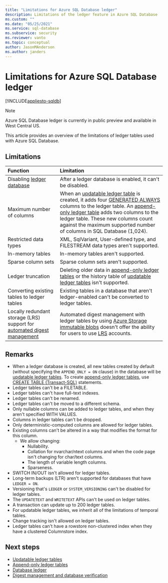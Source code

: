 ```yaml
---
title: "Limitations for Azure SQL Database ledger"
description: Limitations of the ledger feature in Azure SQL Database
ms.custom: ""
ms.date: "05/25/2021"
ms.service: sql-database
ms.subservice: security
ms.reviewer: vanto
ms.topic: conceptual
author: JasonMAnderson
ms.author: janders
---
```


# Limitations for Azure SQL Database ledger

[!INCLUDE[appliesto-sqldb](../includes/appliesto-sqldb.md)]

> [!NOTE]
> Azure SQL Database ledger is currently in public preview and available in West Central US.

This article provides an overview of the limitations of ledger tables used with Azure SQL Database.

## Limitations

| Function | Limitation |
| :--- | :--- |
| Disabling [ledger database](ledger-database-ledger.md)   | After a ledger database is enabled, it can't be disabled. |
| Maximum number of columns | When an [updatable ledger table](ledger-updatable-ledger-tables.md) is created, it adds four [GENERATED ALWAYS](/sql/t-sql/statements/create-table-transact-sql#generate-always-columns) columns to the ledger table. An [append-only ledger table](ledger-append-only-ledger-tables.md) adds two columns to the ledger table. These new columns count against the maximum supported number of columns in SQL Database (1,024). |
| Restricted data types | XML, SqlVariant, User-defined type, and FILESTREAM data types aren't supported. |
| In-memory tables | In-memory tables aren't supported. |
| Sparse column sets | Sparse column sets aren't supported. |
| Ledger truncation | Deleting older data in [append-only ledger tables](ledger-append-only-ledger-tables.md) or the history table of [updatable ledger tables](ledger-updatable-ledger-tables.md) isn't supported. |
| Converting existing tables to ledger tables | Existing tables in a database that aren't ledger-enabled can't be converted to ledger tables. |
|Locally redundant storage (LRS) support for [automated digest management](ledger-digest-management-and-database-verification.md) | Automated digest management with ledger tables by using [Azure Storage immutable blobs](../../storage/blobs/storage-blob-immutable-storage.md) doesn't offer the ability for users to use [LRS](../../storage/common/storage-redundancy.md#locally-redundant-storage) accounts.|

## Remarks

- When a ledger database is created, all new tables created by default (without specifying the `APPEND_ONLY = ON` clause) in the database will be [updatable ledger tables](ledger-updatable-ledger-tables.md). To create [append-only ledger tables](ledger-append-only-ledger-tables.md), use [CREATE TABLE (Transact-SQL)](/sql/t-sql/statements/create-table-transact-sql) statements.
- Ledger tables can't be a FILETABLE.
- Ledger tables can't have full-text indexes.
- Ledger tables can't be renamed.
- Ledger tables can't be moved to a different schema.
- Only nullable columns can be added to ledger tables, and when they aren't specified WITH VALUES.
- Columns in ledger tables can't be dropped.
- Only deterministic-computed columns are allowed for ledger tables.
- Existing columns can't be altered in a way that modifies the format for this column.
  - We allow changing:
    - Nullability.
    - Collation for nvarchar/ntext columns and when the code page isn't changing for char/text columns.
    - The length of variable length columns.
    - Sparseness.
- SWITCH IN/OUT isn't allowed for ledger tables.
- Long-term backups (LTR) aren't supported for databases that have `LEDGER = ON`.
- Versioning that's `LEDGER` or `SYSTEM_VERSIONING` can't be disabled for ledger tables.
- The `UPDATETEXT` and `WRITETEXT` APIs can't be used on ledger tables.
- A transaction can update up to 200 ledger tables.
- For updatable ledger tables, we inherit all of the limitations of temporal tables.
- Change tracking isn't allowed on ledger tables.
- Ledger tables can't have a rowstore non-clustered index when they have a clustered Columnstore index.

## Next steps

- [Updatable ledger tables](ledger-updatable-ledger-tables.md)
- [Append-only ledger tables](ledger-append-only-ledger-tables.md)
- [Database ledger](ledger-database-ledger.md)
- [Digest management and database verification](ledger-digest-management-and-database-verification.md)
